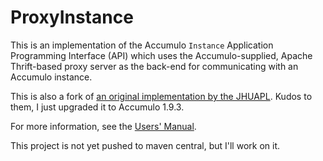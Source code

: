 ProxyInstance
=============

This is an implementation of the Accumulo `Instance` Application Programming Interface (API) which uses the Accumulo-supplied, Apache Thrift-based
proxy server as the back-end for communicating with an Accumulo instance.

This is also a fork of [an original implementation by the JHUAPL](https://github.com/JHUAPL/accumulo-proxy-instance).
Kudos to them, I just upgraded it to Accumulo 1.9.3.

For more information, see the [Users' Manual](http://jhuapl.github.io/accumulo-proxy-instance/proxy_instance_user_manual.html).

This project is not yet pushed to maven central, but I'll work on it.
